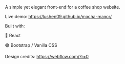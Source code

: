 A simple yet elegant front-end for a coffee shop website. 

Live demo: https://lushen09.github.io/mocha-manor/

Built with:

🔵 React

🟣 Bootstrap / Vanilla CSS

Design credits: https://webflow.com/?r=0